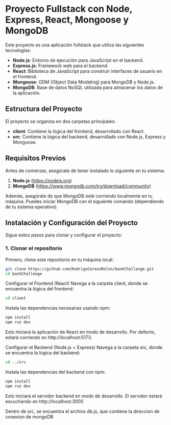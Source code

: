# Proyecto Fullstack con Node, Express, React, Mongoose y MongoDB

Este proyecto es una aplicación fullstack que utiliza las siguientes tecnologías:

- **Node.js**: Entorno de ejecución para JavaScript en el backend.
- **Express.js**: Framework web para el backend.
- **React**: Biblioteca de JavaScript para construir interfaces de usuario en el frontend.
- **Mongoose**: ODM (Object Data Modeling) para MongoDB y Node.js.
- **MongoDB**: Base de datos NoSQL utilizada para almacenar los datos de la aplicación.

## Estructura del Proyecto

El proyecto se organiza en dos carpetas principales:

- **client**: Contiene la lógica del frontend, desarrollado con React.
- **src**: Contiene la lógica del backend, desarrollado con Node.js, Express y Mongoose.

## Requisitos Previos

Antes de comenzar, asegúrate de tener instalado lo siguiente en tu sistema:

1. **Node.js** (https://nodejs.org)
2. **MongoDB** (https://www.mongodb.com/try/download/community)

Además, asegúrate de que MongoDB esté corriendo localmente en tu máquina. Puedes iniciar MongoDB con el siguiente comando (dependiendo de tu sistema operativo):
## Instalación y Configuración del Proyecto

Sigue estos pasos para clonar y configurar el proyecto:

### 1. Clonar el repositorio

Primero, clona este repositorio en tu máquina local:

```bash
git clone https://github.com/RodrigoCerezoRolon/bankChallange.git
cd bankChallenge
```
Configurar el Frontend (React)
Navega a la carpeta client, donde se encuentra la lógica del frontend:
```bash
cd client
```
Instala las dependencias necesarias usando npm:
```bash
npm install
npm run dev
```
Esto iniciará la aplicación de React en modo de desarrollo. Por defecto, estará corriendo en http://localhost:5173.

Configurar el Backend (Node.js + Express)
Navega a la carpeta src, donde se encuentra la lógica del backend:
```bash
cd ../src

```
Instala las dependencias del backend con npm:
```bash
npm install
npm run dev
```
Esto iniciará el servidor backend en modo de desarrollo. El servidor estará escuchando en http://localhost:3000

Dentro de src, se encuentra el archivo db.js, que contiene la direccion de conexion de mongoDB


